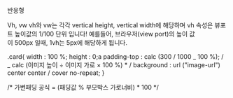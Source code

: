 반응형

Vh, vw
vh와 vw는 각각 vertical height, vertical width에 해당하며 vh 속성은 뷰포트 높이값의 1/100 단위 입니다!
예를들어, 브라우저(view port)의 높이 값이 500px 일때, 1vh는 5px에 해당하게 됩니다.

.card{
width : 100 %;
height : 0;a padding-top : calc (300 / 1000 _ 100 %); / _ calc (이미지 높이 ÷ 이미지 가로 × 100 %) \* /
background : url ("image-url") center center / cover no-repeat;
}

/* 가변패딩 공식 = (패딩값 % 부모박스 가로너비) * 100 \*/
